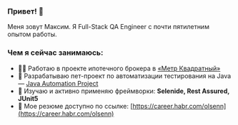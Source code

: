 ### Привет! 👋

Меня зовут Максим. Я Full-Stack QA Engineer с почти пятилетним опытом работы. 

### Чем я сейчас занимаюсь:
- 👨‍💻 Работаю в проекте ипотечного брокера в [«Метр Квадратный»](https://m2.ru)
- 🔭 Разрабатываю пет-проект по автоматизации тестирования на Java — [Java Automation Project](https://github.com/olsenfromhell/Java-Automation-Project)
- 🌱 Изучаю и активно применяю фреймворки: **Selenide, Rest Assured, JUnit5**
- 📄 Мое резюме доступно по ссылке: [https://career.habr.com/olsenn](https://career.habr.com/olsenn)

